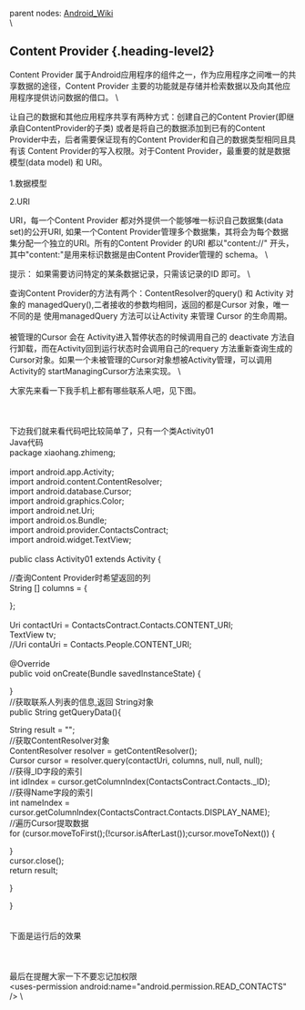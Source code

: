 parent nodes: [Android\_Wiki](Android_Wiki.html)\
\

Content Provider {.heading-level2}
----------------

Content Provider
属于Android应用程序的组件之一，作为应用程序之间唯一的共享数据的途径，Content
Provider
主要的功能就是存储并检索数据以及向其他应用程序提供访问数据的借口。 \

让自己的数据和其他应用程序共享有两种方式：创建自己的Content
Provier(即继承自ContentProvider的子类)
或者是将自己的数据添加到已有的Content
Provider中去，后者需要保证现有的Content
Provider和自己的数据类型相同且具有该 Content
Provider的写入权限。对于Content Provider，最重要的就是数据模型(data
model) 和 URI。 \
 \
 1.数据模型

2.URI

URI，每一个Content Provider 都对外提供一个能够唯一标识自己数据集(data
set)的公开URI, 如果一个Content
Provider管理多个数据集，其将会为每个数据集分配一个独立的URI。所有的Content
Provider 的URI 都以"content://"
开头，其中"content:"是用来标识数据是由Content Provider管理的 schema。 \

提示： 如果需要访问特定的某条数据记录，只需该记录的ID 即可。 \

查询Content Provider的方法有两个：ContentResolver的query() 和 Activity
对象的 managedQuery(),二者接收的参数均相同，返回的都是Cursor
对象，唯一不同的是 使用managedQuery 方法可以让Activity 来管理 Cursor
的生命周期。 \
 \
 被管理的Cursor 会在 Activity进入暂停状态的时候调用自己的 deactivate
方法自行卸载，而在Activity回到运行状态时会调用自己的requery
方法重新查询生成的Cursor对象。如果一个未被管理的Cursor对象想被Activity管理，可以调用Activity的
startManagingCursor方法来实现。 \

大家先来看一下我手机上都有哪些联系人吧，见下图。 \
 \
 \
 \
 下边我们就来看代码吧比较简单了，只有一个类Activity01 \
 Java代码 \
 package xiaohang.zhimeng; \
 \
 import android.app.Activity; \
 import android.content.ContentResolver; \
 import android.database.Cursor; \
 import android.graphics.Color; \
 import android.net.Uri; \
 import android.os.Bundle; \
 import android.provider.ContactsContract; \
 import android.widget.TextView; \
 \
 public class Activity01 extends Activity {

//查询Content Provider时希望返回的列 \
 String [] columns = {

}; \
 \
 Uri contactUri = ContactsContract.Contacts.CONTENT\_URI; \
 TextView tv; \
 //Uri contaUri = Contacts.People.CONTENT\_URI; \
 \
 @Override \
 public void onCreate(Bundle savedInstanceState) {

} \
 //获取联系人列表的信息,返回 String对象 \
 public String getQueryData(){

String result = ""; \
 //获取ContentResolver对象 \
 ContentResolver resolver = getContentResolver(); \
 Cursor cursor = resolver.query(contactUri, columns, null, null, null);
\
 //获得\_ID字段的索引 \
 int idIndex = cursor.getColumnIndex(ContactsContract.Contacts.\_ID); \
 //获得Name字段的索引 \
 int nameIndex =
cursor.getColumnIndex(ContactsContract.Contacts.DISPLAY\_NAME); \
 //遍历Cursor提取数据 \
 for (cursor.moveToFirst();(!cursor.isAfterLast());cursor.moveToNext())
{

} \
 cursor.close(); \
 return result;

}

} \
 \
 \
 下面是运行后的效果 \
 \
 \
 \
 最后在提醒大家一下不要忘记加权限 \
 \<uses-permission android:name="android.permission.READ\_CONTACTS" /\>
\

